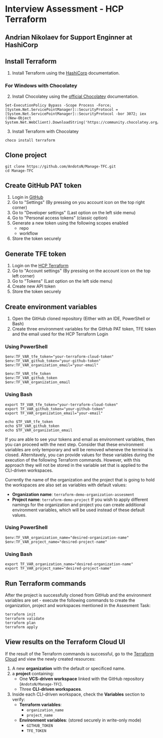 # Interview Assessment - HCP Terraform
## Andrian Nikolaev for Support Enginner at HashiCorp

## Install Terraform
1. Install Terraform using the [HashiCorp](https://developer.hashicorp.com/terraform/tutorials/aws-get-started/install-cli) documentation.
### For Windows with Chocolatey
2. Install Chocolatey using the [official Chocolatey](https://chocolatey.org/install) documentation.
```
Set-ExecutionPolicy Bypass -Scope Process -Force; [System.Net.ServicePointManager]::SecurityProtocol = [System.Net.ServicePointManager]::SecurityProtocol -bor 3072; iex ((New-Object System.Net.WebClient).DownloadString('https://community.chocolatey.org/install.ps1'))
```

3. Install Terraform with Chocolatey
```
choco install terraform
```

## Clone project
```
git clone https://github.com/AndotoN/Manage-TFC.git
cd Manage-TFC
```

## Create GitHub PAT token
1. Login in [GitHub](https://github.com/)
2. Go to "Settings" (By pressing on you account icon on the top right corner)
3. Go to "Developer settings" (Last option on the left side menu)
4. Go to "Personal access tokens" (classic option)
5. Generate a new token using the following scopes enabled
    * repo
    * workflow
6. Store the token securely


## Generate TFE token
1. Login on the [HCP Terraform](https://app.terraform.io/session)
2. Go to "Account settings" (By pressing on the account icon on the top left corner)
3. Go to "Tokens" (Last option on the left side menu)
4. Create new API token
5. Store the token securely


## Create environment variables
1. Open the GitHub cloned repository (Either with an IDE, PowerShell or Bash)
2. Create three environment variables for the GitHub PAT token, TFE token and the email used for the HCP Terraform Login
### Using PowerShell
```
$env:TF_VAR_tfe_token="your-terraform-cloud-token"
$env:TF_VAR_github_token="your-github-token"
$env:TF_VAR_organization_email="your-email"

$env:TF_VAR_tfe_token
$env:TF_VAR_github_token
$env:TF_VAR_organization_email
```

### Using Bash
```
export TF_VAR_tfe_token="your-terraform-cloud-token"
export TF_VAR_github_token="your-github-token"
export TF_VAR_organization_email="your-email"

echo $TF_VAR_tfe_token
echo $TF_VAR_github_token
echo $TF_VAR_organization_email
```

If you are able to see your tokens and email as environment variables, then you can proceed with the next step. Consider that these environment variables are only temporary and will be removed wheneve the terminal is closed.
Alternitavely, you can provide values for these variables during the execution of the following Terraform commands. However, with this approach they will not be stored in the variable set that is applied to the CLI-driven workspaces.

Currently the name of the organization and the project that is going to hold the workspaces are also set as variables with default values:
- **Organization name**: `terraform-demo-organization-assesment`
- **Project name**: `terraform-demo-project`
If you wish to apply different namings for the organization and project you can create additional environment variables, which will be used instead of these default values.
### Using PowerShell
```
$env:TF_VAR_organization_name="desired-organization-name"
$env:TF_VAR_project_name="desired-project-name"
```
### Using Bash
```
export TF_VAR_organization_name="desired-organization-name"
export TF_VAR_project_name="desired-project-name"
```


## Run Terraform commands
After the project is successfully cloned from GitHub and the environment variables are set - execute the following commands to create the organization, project and workspaces mentioned in the Assesment Task:
```
terraform init
terraform validate
terraform plan
terraform apply
```


## View results on the Terraform Cloud UI
If the result of the Terraform commands is successful, go to the [Terraform Cloud](https://app.terraform.io/app/organizations) and view the newly created resources:
1. A new **organization** with the default or specificed name.
2. a **project** containing:
    - One **VCS-driven workspace** linked with the GitHub repository (`AndotoN/Manage-TFC`).
    - Three **CLI-driven workspaces**.
3. Inside each CLI-driven workspace, check the **Variables** section to verify:
    - **Terraform variables**:
        - `organization_name`
        - `project_name`
    - **Environment variables**: (stored securely in write-only mode)
        - `GITHUB_TOKEN`
        - `TFE_TOKEN` 
